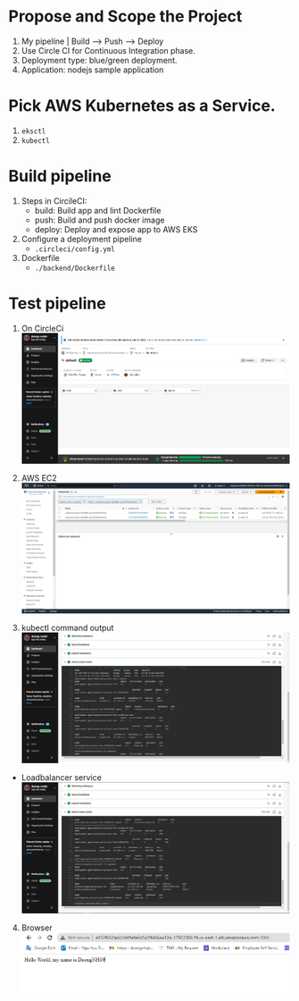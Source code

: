 # Propose and Scope the Project
1. My pipeline
    | Build --> Push --> Deploy
2. Use Circle CI for Continuous Integration phase.
3. Deployment type: blue/green deployment.
4. Application: nodejs sample application

# Pick AWS Kubernetes as a Service.
1. ```eksctl``` 
2. ```kubectl``` 

# Build pipeline
1. Steps in CircileCI: 
    - build: Build app and lint Dockerfile
    - push: Build and push docker image
    - deploy: Deploy and expose app to AWS EKS
2. Configure a deployment pipeline
    - ```.circleci/config.yml```
3. Dockerfile
    - ```./backend/Dockerfile```

# Test pipeline
1. On CircleCi
![CircleCi](./screenshots/circleci_all_stages_passed_successfully.png)

2. AWS EC2
![AWS EC2](./screenshots/AWS_EC2.png)

3. kubectl command output
![AWS EC2](./screenshots/kubectl_command_output.png)

- Loadbalancer service
![AWS EC2](./screenshots/kubectl_command_output_service.png)

4. Browser
![AWS EC2](./screenshots/access_page_loadbalancer.png)
